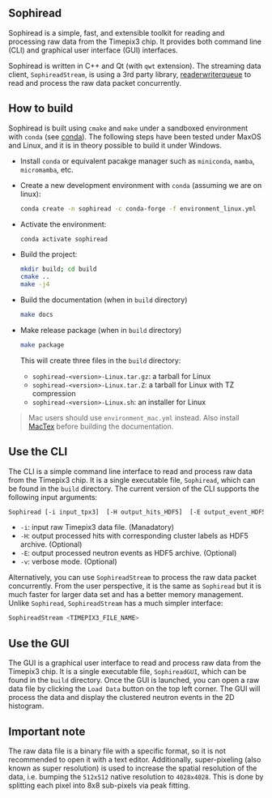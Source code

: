 Sophiread
---------

Sophiread is a simple, fast, and extensible toolkit for reading and processing
raw data from the Timepix3 chip.
It provides both command line (CLI) and graphical user interface (GUI) interfaces.

Sophiread is written in C++ and Qt (with `qwt` extension).
The streaming data client, `SophireadStream`, is using a 3rd party library, [readerwriterqueue](https://github.com/cameron314/readerwriterqueue)
to read and process the raw data packet concurrently.

How to build
------------

Sophiread is built using `cmake` and `make` under a sandboxed environment with
`conda` (see [conda](https://conda.io/docs/)).
The following steps have been tested under MaxOS and Linux, and it is in theory possible to build it under Windows.

- Install `conda` or equivalent pacakge manager such as `miniconda`, `mamba`, `micromamba`, etc.
- Create a new development environment with `conda` (assuming we are on linux):

    ```bash
    conda create -n sophiread -c conda-forge -f environment_linux.yml
    ```

- Activate the environment:

    ```bash
    conda activate sophiread
    ```

- Build the project:

    ```bash
    mkdir build; cd build
    cmake ..
    make -j4
    ```

- Build the documentation (when in `build` directory)

    ```bash
    make docs
    ```

- Make release package (when in `build` directory)

    ```bash
    make package
    ```

    This will create three files in the `build` directory:

  - `sophiread-<version>-Linux.tar.gz`: a tarball for Linux
  - `sophiread-<version>-Linux.tar.Z`: a tarball for Linux with TZ compression
  - `sophiread-<version>-Linux.sh`: an installer for Linux

> Mac users should use `environment_mac.yml` instead. Also install [MacTex](https://www.tug.org/mactex/) before building the documentation.

Use the CLI
-----------

The CLI is a simple command line interface to read and process raw data from the Timepix3 chip.
It is a single executable file, `Sophiread`, which can be found in the `build` directory.
The current version of the CLI supports the following input arguments:

```bash
Sophiread [-i input_tpx3]  [-H output_hits_HDF5]  [-E output_event_HDF5]  [-v]
```

- `-i`: input raw Timepix3 data file.  (Manadatory)
- `-H`: output processed hits with corresponding cluster labels as HDF5 archive. (Optional)
- `-E`: output processed neutron events as HDF5 archive. (Optional)
- `-v`: verbose mode. (Optional)

Alternatively, you can use `SophireadStream` to process the raw data packet concurrently.
From the user perspective, it is the same as `Sophiread` but it is much faster for larger data set and has a better memory management.
Unlike `Sophiread`, `SophireadStream` has a much simpler interface:

```bash
SophireadStream <TIMEPIX3_FILE_NAME>
```

Use the GUI
-----------

The GUI is a graphical user interface to read and process raw data from the Timepix3 chip.
It is a single executable file, `SophireadGUI`, which can be found in the `build` directory.
Once the GUI is launched, you can open a raw data file by clicking the `Load Data` button on the top left corner.
The GUI will process the data and display the clustered neutron events in the 2D histogram.

Important note
--------------

The raw data file is a binary file with a specific format, so it is not recommended to open it with a text editor.
Additionally, super-pixeling (also known as super resolution) is used to increase the spatial resolution of the data, i.e. bumping the `512x512` native resolution to `4028x4028`.
This is done by splitting each pixel into 8x8 sub-pixels via peak fitting.
